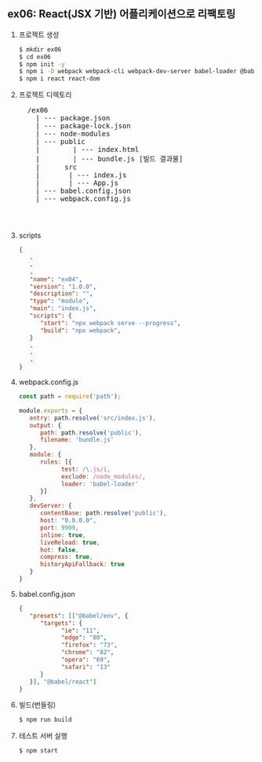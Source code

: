## ex06: React(JSX 기반) 어플리케이션으로 리팩토링

1. 프로젝트 생성
   ```bash
   $ mkdir ex06
   $ cd ex06
   $ npm init -y
   $ npm i -D webpack webpack-cli webpack-dev-server babel-loader @babel/core @babel/preset-env @babel/preset-react
   $ npm i react react-dom
   ```
2. 프로젝트 디렉토리
   <pre>
     /ex06
       | --- package.json
       | --- package-lock.json
       | --- node-modules
       | --- public
       |        | --- index.html
       |        | --- bundle.js [빌드 결과물]
       |      src
       |       | --- index.js
       |       | --- App.js
       | --- babel.config.json
       | --- webpack.config.js
   <pre>

3. scripts
   ```json
   {
      .
      .
      .
      "name": "ex04",
      "version": "1.0.0",
      "description": "",
      "type": "module",
      "main": "index.js",
      "scripts": {
         "start": "npx webpack serve --progress",
         "build": "npx webpack",
      }
      .
      .
      .
   }
   ```

4. webpack.config.js
   ```javascript
   const path = require('path');

   module.exports = {
      entry: path.resolve('src/index.js'),
      output: {
         path: path.resolve('public'),
         filename: 'bundle.js'
      },
      module: {
         rules: [{
               test: /\.js/i,
               exclude: /node_modules/,
               loader: 'babel-loader'
         }]
      },
      devServer: {
         contentBase: path.resolve('public'),
         host: "0.0.0.0",
         port: 9999,
         inline: true,
         liveReload: true,
         hot: false,
         compress: true,
         historyApiFallback: true
      }
   } 
   ```
5. babel.config.json
   ```json
   {
      "presets": [["@babel/env", {
         "targets": {
               "ie": "11",
               "edge": "80",
               "firefox": "73",
               "chrome": "82",
               "opera": "69",
               "safari": "13"
         }
      }], "@babel/react"]
   }
   ```

5. 빌드(번들링)
   ```bash
   $ npm run build
   ```

6. 테스트 서버 실행
   ```bash
   $ npm start
   ```